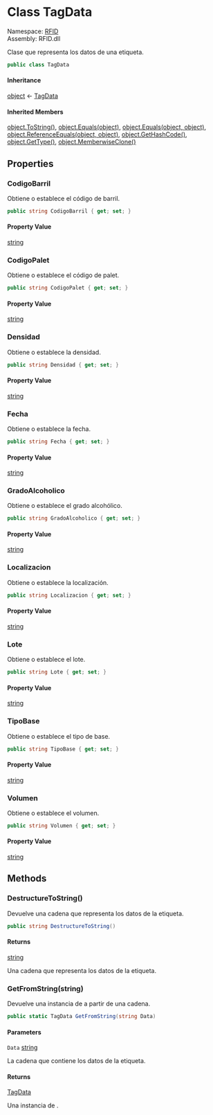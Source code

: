 # <a id="RFID_TagData"></a> Class TagData

Namespace: [RFID](RFID.md)  
Assembly: RFID.dll  

Clase que representa los datos de una etiqueta.

```csharp
public class TagData
```

#### Inheritance

[object](https://learn.microsoft.com/dotnet/api/system.object) ← 
[TagData](RFID.TagData.md)

#### Inherited Members

[object.ToString\(\)](https://learn.microsoft.com/dotnet/api/system.object.tostring), 
[object.Equals\(object\)](https://learn.microsoft.com/dotnet/api/system.object.equals\#system\-object\-equals\(system\-object\)), 
[object.Equals\(object, object\)](https://learn.microsoft.com/dotnet/api/system.object.equals\#system\-object\-equals\(system\-object\-system\-object\)), 
[object.ReferenceEquals\(object, object\)](https://learn.microsoft.com/dotnet/api/system.object.referenceequals), 
[object.GetHashCode\(\)](https://learn.microsoft.com/dotnet/api/system.object.gethashcode), 
[object.GetType\(\)](https://learn.microsoft.com/dotnet/api/system.object.gettype), 
[object.MemberwiseClone\(\)](https://learn.microsoft.com/dotnet/api/system.object.memberwiseclone)

## Properties

### <a id="RFID_TagData_CodigoBarril"></a> CodigoBarril

Obtiene o establece el código de barril.

```csharp
public string CodigoBarril { get; set; }
```

#### Property Value

 [string](https://learn.microsoft.com/dotnet/api/system.string)

### <a id="RFID_TagData_CodigoPalet"></a> CodigoPalet

Obtiene o establece el código de palet.

```csharp
public string CodigoPalet { get; set; }
```

#### Property Value

 [string](https://learn.microsoft.com/dotnet/api/system.string)

### <a id="RFID_TagData_Densidad"></a> Densidad

Obtiene o establece la densidad.

```csharp
public string Densidad { get; set; }
```

#### Property Value

 [string](https://learn.microsoft.com/dotnet/api/system.string)

### <a id="RFID_TagData_Fecha"></a> Fecha

Obtiene o establece la fecha.

```csharp
public string Fecha { get; set; }
```

#### Property Value

 [string](https://learn.microsoft.com/dotnet/api/system.string)

### <a id="RFID_TagData_GradoAlcoholico"></a> GradoAlcoholico

Obtiene o establece el grado alcohólico.

```csharp
public string GradoAlcoholico { get; set; }
```

#### Property Value

 [string](https://learn.microsoft.com/dotnet/api/system.string)

### <a id="RFID_TagData_Localizacion"></a> Localizacion

Obtiene o establece la localización.

```csharp
public string Localizacion { get; set; }
```

#### Property Value

 [string](https://learn.microsoft.com/dotnet/api/system.string)

### <a id="RFID_TagData_Lote"></a> Lote

Obtiene o establece el lote.

```csharp
public string Lote { get; set; }
```

#### Property Value

 [string](https://learn.microsoft.com/dotnet/api/system.string)

### <a id="RFID_TagData_TipoBase"></a> TipoBase

Obtiene o establece el tipo de base.

```csharp
public string TipoBase { get; set; }
```

#### Property Value

 [string](https://learn.microsoft.com/dotnet/api/system.string)

### <a id="RFID_TagData_Volumen"></a> Volumen

Obtiene o establece el volumen.

```csharp
public string Volumen { get; set; }
```

#### Property Value

 [string](https://learn.microsoft.com/dotnet/api/system.string)

## Methods

### <a id="RFID_TagData_DestructureToString"></a> DestructureToString\(\)

Devuelve una cadena que representa los datos de la etiqueta.

```csharp
public string DestructureToString()
```

#### Returns

 [string](https://learn.microsoft.com/dotnet/api/system.string)

Una cadena que representa los datos de la etiqueta.

### <a id="RFID_TagData_GetFromString_System_String_"></a> GetFromString\(string\)

Devuelve una instancia de <xref href="RFID.TagData" data-throw-if-not-resolved="false"></xref> a partir de una cadena.

```csharp
public static TagData GetFromString(string Data)
```

#### Parameters

`Data` [string](https://learn.microsoft.com/dotnet/api/system.string)

La cadena que contiene los datos de la etiqueta.

#### Returns

 [TagData](RFID.TagData.md)

Una instancia de <xref href="RFID.TagData" data-throw-if-not-resolved="false"></xref>.

